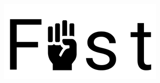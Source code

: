 ![Fist_logo](https://raw.githubusercontent.com/Madhukaran/AIO/main/src/static/images/fist_logo_500_250.jpg)
